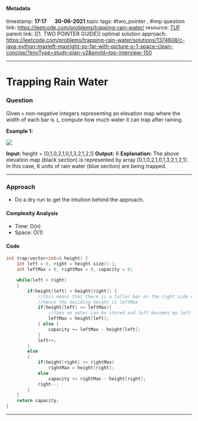 #### Metadata

timestamp: **17:17**  &emsp;  **30-06-2021**
topic tags: #two_pointer , #imp 
question link: https://leetcode.com/problems/trapping-rain-water/
resource: [TUF](https://www.youtube.com/watch?v=m18Hntz4go8&list=PLgUwDviBIf0p4ozDR_kJJkONnb1wdx2Ma&index=43)
parent link: [[1. TWO POINTER GUIDE]]
optimal solution approach: https://leetcode.com/problems/trapping-rain-water/solutions/1374608/c-java-python-maxleft-maxright-so-far-with-picture-o-1-space-clean-concise/?envType=study-plan-v2&envId=top-interview-150

---

# Trapping Rain Water

### Question

Given `n` non-negative integers representing an elevation map where the width of each bar is `1`, compute how much water it can trap after raining.

**Example 1:**

![](https://assets.leetcode.com/uploads/2018/10/22/rainwatertrap.png)

**Input:** height = [0,1,0,2,1,0,1,3,2,1,2,1]
**Output:** 6
**Explanation:** The above elevation map (black section) is represented by array [0,1,0,2,1,0,1,3,2,1,2,1]. In this case, 6 units of rain water (blue section) are being trapped.

---


### Approach

- Do a dry run to get the intuition behind the approach.

#### Complexity Analysis
- Time: O(n)
- Space: O(1)

#### Code

``` cpp
int trap(vector<int>& height) {
	int left = 0, right = height.size()-1;
	int leftMax = 0, rightMax = 0, capacity = 0;

	while(left < right)
	{
		if(height[left] < height[right]) {
			//this means that there is a taller bar on the right side of pointer left
			//hence the deciding height is leftMax
			if(height[left] >= leftMax){
				//then no water can be stored and left becomes my left max
				leftMax = height[left];
			} else {
				capacity += leftMax - height[left];
			}
			left++;
		}
		else
		{
			if(height[right] >= rightMax)
				rightMax = height[right];
			else
				capacity += rightMax - height[right];
			right--;
		}
	}
	return capacity;
}

```

---


